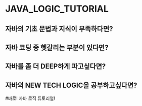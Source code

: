 # JAVA_LOGIC_TUTORIAL

## 자바의 기초 문법과 지식이 부족하다면?
## 자바 코딩 중 헷갈리는 부분이 있다면?
## 자바를 좀 더 DEEP하게 파고싶다면?
## 자바의 NEW TECH LOGIC을 공부하고싶다면?

#바로! 자바 로직 튜토리얼!
